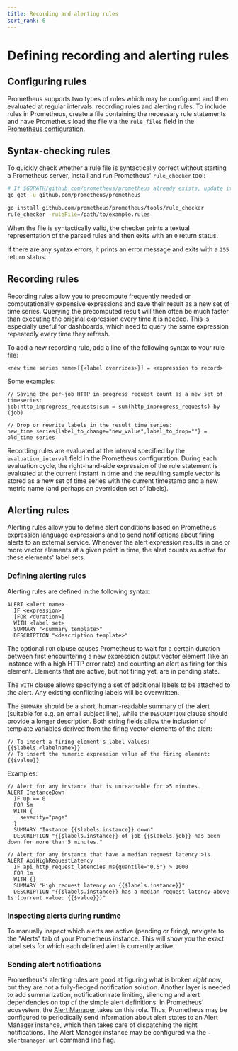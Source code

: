 ```yaml
---
title: Recording and alerting rules
sort_rank: 6
---
```


# Defining recording and alerting rules

## Configuring rules
Prometheus supports two types of rules which may be configured and then
evaluated at regular intervals: recording rules and alerting rules. To include
rules in Prometheus, create a file containing the necessary rule statements and
have Prometheus load the file via the `rule_files` field in the [Prometheus
configuration](https://github.com/prometheus/prometheus/blob/master/config/config.proto).

## Syntax-checking rules
To quickly check whether a rule file is syntactically correct without starting
a Prometheus server, install and run Prometheus' `rule_checker` tool:

```bash
# If $GOPATH/github.com/prometheus/prometheus already exists, update it first:
go get -u github.com/prometheus/prometheus

go install github.com/prometheus/prometheus/tools/rule_checker
rule_checker -ruleFile=/path/to/example.rules
```

When the file is syntactically valid, the checker prints a textual
representation of the parsed rules and then exits with an `0` return status.

If there are any syntax errors, it prints an error message and exits with a
`255` return status.

## Recording rules
Recording rules allow you to precompute frequently needed or computationally
expensive expressions and save their result as a new set of time series.
Querying the precomputed result will then often be much faster than executing
the original expression every time it is needed. This is especially useful for
dashboards, which need to query the same expression repeatedly every time they
refresh.

To add a new recording rule, add a line of the following syntax to your rule
file:

    <new time series name>[{<label overrides>}] = <expression to record>

Some examples:

    // Saving the per-job HTTP in-progress request count as a new set of timeseries:
    job:http_inprogress_requests:sum = sum(http_inprogress_requests) by (job)

    // Drop or rewrite labels in the result time series:
    new_time series{label_to_change="new_value",label_to_drop=""} = old_time series

Recording rules are evaluated at the interval specified by the
`evaluation_interval` field in the Prometheus configuration. During each
evaluation cycle, the right-hand-side expression of the rule statement is
evaluated at the current instant in time and the resulting sample vector is
stored as a new set of time series with the current timestamp and a new metric
name (and perhaps an overridden set of labels).

## Alerting rules
Alerting rules allow you to define alert conditions based on Prometheus
expression language expressions and to send notifications about firing alerts
to an external service. Whenever the alert expression results in one or more
vector elements at a given point in time, the alert counts as active for these
elements' label sets.

### Defining alerting rules
Alerting rules are defined in the following syntax:

    ALERT <alert name>
      IF <expression>
      [FOR <duration>]
      WITH <label set>
      SUMMARY "<summary template>"
      DESCRIPTION "<description template>"

The optional `FOR` clause causes Prometheus to wait for a certain duration
between first encountering a new expression output vector element (like an
instance with a high HTTP error rate) and counting an alert as firing for this
element. Elements that are active, but not firing yet, are in pending state.

The `WITH` clause allows specifying a set of additional labels to be attached
to the alert. Any existing conflicting labels will be overwritten.

The `SUMMARY` should be a short, human-readable summary of the alert (suitable
for e.g. an email subject line), while the `DESCRIPTION` clause should provide
a longer description. Both string fields allow the inclusion of template
variables derived from the firing vector elements of the alert:

    // To insert a firing element's label values:
    {{$labels.<labelname>}}
    // To insert the numeric expression value of the firing element:
    {{$value}}

Examples:

    // Alert for any instance that is unreachable for >5 minutes.
    ALERT InstanceDown
      IF up == 0
      FOR 5m
      WITH {
        severity="page"
      }
      SUMMARY "Instance {{$labels.instance}} down"
      DESCRIPTION "{{$labels.instance}} of job {{$labels.job}} has been down for more than 5 minutes."

    // Alert for any instance that have a median request latency >1s.
    ALERT ApiHighRequestLatency
      IF api_http_request_latencies_ms{quantile="0.5"} > 1000
      FOR 1m
      WITH {}
      SUMMARY "High request latency on {{$labels.instance}}"
      DESCRIPTION "{{$labels.instance}} has a median request latency above 1s (current value: {{$value}})"

### Inspecting alerts during runtime
To manually inspect which alerts are active (pending or firing), navigate to
the "Alerts" tab of your Prometheus instance. This will show you the exact
label sets for which each defined alert is currently active.

### Sending alert notifications
Prometheus's alerting rules are good at figuring what is broken *right now*,
but they are not a fully-fledged notification solution. Another layer is needed
to add summarization, notification rate limiting, silencing and alert
dependencies on top of the simple alert definitions. In Prometheus' ecosystem,
the [Alert Manager](http://github.com/prometheus/alertmanager) takes on this
role. Thus, Prometheus may be configured to periodically send information about
alert states to an Alert Manager instance, which then takes care of dispatching
the right notifications. The Alert Manager instance may be configured via the
`-alertmanager.url` command line flag.
